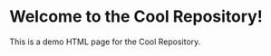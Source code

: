<!DOCTYPE html>
<html lang="en">
<head>
    <meta charset="UTF-8">
    <meta name="viewport" content="width=device-width, initial-scale=1.0">
    <title>Cool Repository</title>
</head>
<body>
    <h1>Welcome to the Cool Repository!</h1>
    <p>This is a demo HTML page for the Cool Repository.</p>
</body>
</html>
